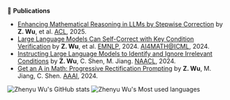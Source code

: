 🔭 **Publications**

 - [Enhancing Mathematical Reasoning in LLMs by Stepwise Correction](https://wzy6642.github.io/stepco.github.io/) by **Z. Wu**, et al. [ACL](https://2025.aclweb.org/), 2025.
 - [Large Language Models Can Self-Correct with Key Condition Verification](https://wzy6642.github.io/proco.github.io/) by **Z. Wu**, et al. [EMNLP](https://2024.emnlp.org/), 2024. [AI4MATH@ICML](https://sites.google.com/view/ai4mathworkshopicml2024), 2024.
 - [Instructing Large Language Models to Identify and Ignore Irrelevant Conditions](https://wzy6642.github.io/I3C.github.io/) by **Z. Wu**, C. Shen, M. Jiang. [NAACL](https://2024.naacl.org/), 2024.
 - [Get an A in Math: Progressive Rectification Prompting](https://wzy6642.github.io/prp.github.io/) by **Z. Wu**, M. Jiang, C. Shen. [AAAI](https://aaai.org/aaai-conference/), 2024.

<!--
**wzy6642/wzy6642** is a ✨ _special_ ✨ repository because its `README.md` (this file) appears on your GitHub profile.

Here are some ideas to get you started:

- 🔭 I’m currently working on ...
- 🌱 I’m currently learning ...
- 👯 I’m looking to collaborate on ...
- 🤔 I’m looking for help with ...
- 💬 Ask me about ...
- 📫 How to reach me: ...
- 😄 Pronouns: ...
- ⚡ Fun fact: ...
-->
![Zhenyu Wu's GitHub stats](https://github-readme-stats.vercel.app/api?username=wzy6642&show_icons=true&theme=transparent)
![Zhenyu Wu's Most used languages](https://github-readme-stats.vercel.app/api/top-langs/?username=wzy6642&layout=compact&hide_border=true&langs_count=10)
